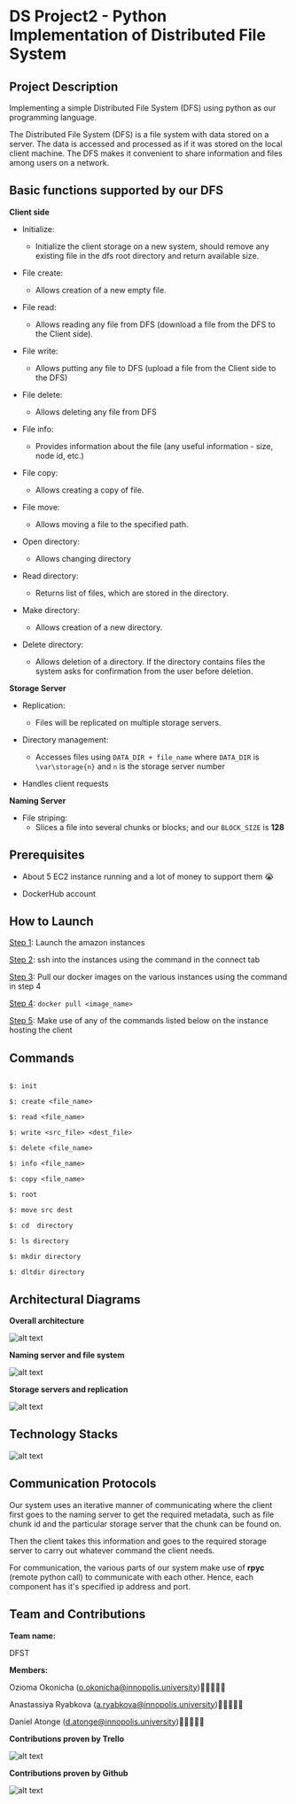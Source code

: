 # DS Project2 - Python Implementation of Distributed File System  



## Project Description  

Implementing a simple Distributed File System (DFS) using python as our programming language.  

The Distributed File System (DFS) is a file system with data stored on a server. The data is accessed and processed as if it was stored on the local client machine. The DFS makes it convenient to share information and files among users on a network.  



## Basic functions supported by our DFS  

**Client side**  

- Initialize:
  - Initialize the client storage on a new system, should remove any existing file in the dfs root directory and return available size.

- File create:
  - Allows creation of a new empty file.

- File read:
  - Allows reading any file from DFS (download a file from the DFS to the Client side).
- File write:
  - Allows putting any file to DFS (upload a file from the Client side to the DFS)

- File delete:
  - Allows deleting any file from DFS

- File info:
  -  Provides information about the file (any useful information - size, node id, etc.)

- File copy:
  - Allows creating a copy of file.

- File move:
  - Allows moving a file to the specified path.

- Open directory:
  - Allows changing directory

- Read directory:
  - Returns list of files, which are stored in the directory.

- Make directory:
  - Allows creation of a new directory.

- Delete directory:
  - Allows deletion of a directory.  If the directory contains files the system asks for confirmation from the user before deletion.  



**Storage Server**

- Replication:
  - Files will be replicated on multiple storage servers.

- Directory management:
  - Accesses files using ```DATA_DIR + file_name``` where ```DATA_DIR``` is ```\var\storage{n}``` and ```n``` is the storage server number

- Handles client requests  



**Naming Server**  

- File striping:
  -  Slices a file into several chunks or blocks; and our ```BLOCK_SIZE``` is **128**  



## Prerequisites  

- About 5 EC2 instance running and a lot of money to support them 😭

- DockerHub account

  

## How to Launch  

<u>Step 1</u>: Launch the amazon instances  

<u>Step 2</u>: ssh into the instances using the command in  the connect tab  

<u>Step 3</u>: Pull our docker images on the various instances using the command in step 4  

<u>Step 4</u>: ```docker pull <image_name>```  

<u>Step 5</u>: Make use of any of the commands listed below on the instance hosting the client  



## Commands

```

$: init

$: create <file_name>

$: read <file_name>

$: write <src_file> <dest_file>

$: delete <file_name>

$: info <file_name>

$: copy <file_name>  

$: root

$: move src dest

$: cd  directory

$: ls directory

$: mkdir directory

$: dltdir directory
```



## Architectural Diagrams  

**Overall architecture**  



![alt text](https://github.com/Ozziekins/DS_project2/blob/master/images/diagram1.png?raw=true)  



**Naming server and file system**  



![alt text](https://github.com/Ozziekins/DS_project2/blob/master/images/diagram2.png?raw=true)  



**Storage servers and replication**  



![alt text](https://github.com/Ozziekins/DS_project2/blob/master/images/diagram3.png?raw=true)



## Technology Stacks  

![alt text](https://github.com/Ozziekins/DS_project2/blob/master/images/stacks.png?raw=true)  



## Communication Protocols  

Our system uses an iterative manner of communicating where the client first goes to the naming server to get the required metadata, such as file chunk id and the particular storage server that the chunk can be found on.  

Then the client takes this information and goes to the required storage server to carry out whatever command the client needs.  



For communication, the various parts of our system make use of **rpyc** (remote python call) to communicate with each other. Hence, each component has it's specified ip address and port. 



## Team and Contributions  

**Team name:**   

DFST  

**Members:**  

Ozioma Okonicha (o.okonicha@innopolis.university)👩🏾‍💻🇳🇬  

Anastassiya Ryabkova (a.ryabkova@innopolis.university)👩🏼‍💻🇰🇿  

Daniel Atonge (d.atonge@innopolis.university)🧑🏿‍💻🇨🇲  



**Contributions proven by Trello**  

![alt text](https://github.com/Ozziekins/DS_project2/blob/master/images/trello.png?raw=true)

**Contributions proven by Github**  

![alt text](https://github.com/Ozziekins/DS_project2/blob/master/images/github.png?raw=true)

